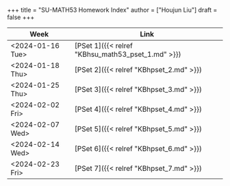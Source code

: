 +++
title = "SU-MATH53 Homework Index"
author = ["Houjun Liu"]
draft = false
+++

| Week                                                                                         | Link                                              |
|----------------------------------------------------------------------------------------------|---------------------------------------------------|
| <span class="timestamp-wrapper"><span class="timestamp">&lt;2024-01-16 Tue&gt;</span></span> | [PSet 1]({{< relref "KBhsu_math53_pset_1.md" >}}) |
| <span class="timestamp-wrapper"><span class="timestamp">&lt;2024-01-18 Thu&gt;</span></span> | [PSet 2]({{< relref "KBhpset_2.md" >}})           |
| <span class="timestamp-wrapper"><span class="timestamp">&lt;2024-01-25 Thu&gt;</span></span> | [PSet 3]({{< relref "KBhpset_3.md" >}})           |
| <span class="timestamp-wrapper"><span class="timestamp">&lt;2024-02-02 Fri&gt;</span></span> | [PSet 4]({{< relref "KBhpset_4.md" >}})           |
| <span class="timestamp-wrapper"><span class="timestamp">&lt;2024-02-07 Wed&gt;</span></span> | [PSet 5]({{< relref "KBhpset_5.md" >}})           |
| <span class="timestamp-wrapper"><span class="timestamp">&lt;2024-02-14 Wed&gt;</span></span> | [PSet 6]({{< relref "KBhpset_6.md" >}})           |
| <span class="timestamp-wrapper"><span class="timestamp">&lt;2024-02-23 Fri&gt;</span></span> | [PSet 7]({{< relref "KBhpset_7.md" >}})           |
